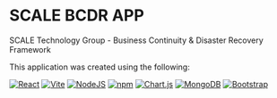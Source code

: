 # SCALE BCDR APP

SCALE Technology Group - Business Continuity & Disaster Recovery Framework 

This application was created using the following:



[![React](https://img.shields.io/badge/React-%2320232a.svg?style=for-the-badge&amp;logo=react&amp;logoColor=61DAFB)](#)
[![Vite](https://img.shields.io/badge/Vite-646CFF?style=for-the-badge&amp;logo=vite&logoColor=fff)](#)
[![NodeJS](https://img.shields.io/badge/Node.js-6DA55F?style=for-the-badge&amp;logo=node.js&amp;logoColor=white)](#)
[![npm](https://img.shields.io/badge/npm-CB3837?style=for-the-badge&amp;logo=npm&amp;logoColor=fff)](#)
[![Chart.js](https://img.shields.io/badge/Chart.js-FF6384?style=for-the-badge&amp;logo=chartdotjs&amp;logoColor=fff)](#)
[![MongoDB](https://img.shields.io/badge/MongoDB-%234ea94b.svg?style=for-the-badge&amp;logo=mongodb&amp;logoColor=white)](#)
[![Bootstrap](https://img.shields.io/badge/Bootstrap-7952B3.svg?style=for-the-badge&amp;logo=bootstrap&amp;logoColor=white)](#)




